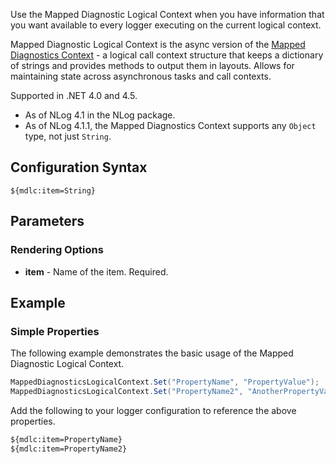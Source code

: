Use the Mapped Diagnostic Logical Context when you have information that you want available to every logger executing on the current logical context.

Mapped Diagnostic Logical Context is the async version of the [Mapped Diagnostics Context](Mdc-Layout-Renderer) - a logical call context structure that keeps a dictionary of strings and provides methods to output them in layouts. Allows for maintaining state across asynchronous tasks and call contexts. 

Supported in .NET 4.0 and 4.5.

- As of NLog 4.1 in the NLog package.
- As of NLog 4.1.1, the Mapped Diagnostics Context supports any `Object` type, not just `String`.

## Configuration Syntax
```
${mdlc:item=String}
```

## Parameters
### Rendering Options
* **item** - Name of the item. Required.

## Example
### Simple Properties
The following example demonstrates the basic usage of the Mapped Diagnostic Logical Context.

```c#
MappedDiagnosticsLogicalContext.Set("PropertyName", "PropertyValue");
MappedDiagnosticsLogicalContext.Set("PropertyName2", "AnotherPropertyValue");
```

Add the following to your logger configuration to reference the above properties.
```xml
${mdlc:item=PropertyName}
${mdlc:item=PropertyName2}
```
